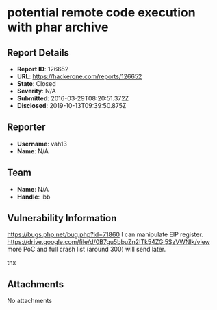 # potential remote code execution with phar archive 

## Report Details
- **Report ID**: 126652
- **URL**: https://hackerone.com/reports/126652
- **State**: Closed
- **Severity**: N/A
- **Submitted**: 2016-03-29T08:20:51.372Z
- **Disclosed**: 2019-10-13T09:39:50.875Z

## Reporter
- **Username**: vah13
- **Name**: N/A

## Team
- **Name**: N/A
- **Handle**: ibb

## Vulnerability Information
https://bugs.php.net/bug.php?id=71860
I can manipulate EIP register.
https://drive.google.com/file/d/0B7gu5bbuZn2ITk54ZGl5SzVWNlk/view
more PoC and full crash list (around 300) will send later.


tnx

## Attachments
No attachments
